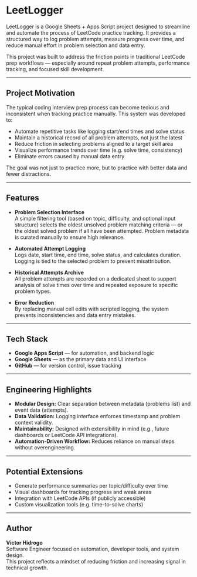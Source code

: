 # LeetLogger

LeetLogger is a Google Sheets + Apps Script project designed to streamline and automate the process of LeetCode practice tracking. It provides a structured way to log problem attempts, measure progress over time, and reduce manual effort in problem selection and data entry.

This project was built to address the friction points in traditional LeetCode prep workflows — especially around repeat problem attempts, performance tracking, and focused skill development.

---

## Project Motivation

The typical coding interview prep process can become tedious and inconsistent when tracking practice manually. This system was developed to:

- Automate repetitive tasks like logging start/end times and solve status
- Maintain a historical record of all problem attempts, not just the latest
- Reduce friction in selecting problems aligned to a target skill area
- Visualize performance trends over time (e.g. solve time, consistency)
- Eliminate errors caused by manual data entry

The goal was not just to practice more, but to practice with better data and fewer distractions.

---

## Features

- **Problem Selection Interface**  
  A simple filtering tool (based on topic, difficulty, and optional input structure) selects the oldest unsolved problem matching criteria — or the oldest solved problem if all have been attempted. Problem metadata is curated manually to ensure high relevance.

- **Automated Attempt Logging**  
  Logs date, start time, end time, solve status, and calculates duration. Logging is tied to the selected problem to prevent misattribution.

- **Historical Attempts Archive**  
  All problem attempts are recorded on a dedicated sheet to support analysis of solve times over time and repeated exposure to specific problem types.

- **Error Reduction**  
  By replacing manual cell edits with scripted logging, the system prevents inconsistencies and data entry mistakes.

---

## Tech Stack

- **Google Apps Script** — for automation, and backend logic
- **Google Sheets** — as the primary data and UI interface
- **GitHub** — for version control, issue tracking

---

## Engineering Highlights

- **Modular Design:** Clear separation between metadata (problems list) and event data (attempts).
- **Data Validation:** Logging interface enforces timestamp and problem context validity.
- **Maintainability:** Designed with extensibility in mind (e.g., future dashboards or LeetCode API integrations).
- **Automation-Driven Workflow:** Reduces reliance on manual steps without overengineering.

---

## Potential Extensions

- Generate performance summaries per topic/difficulty over time
- Visual dashboards for tracking progress and weak areas
- Integration with LeetCode APIs (if publicly accessible)
- Custom visualization tools (e.g. time-to-solve charts)

---

## Author

**Victor Hidrogo**  
Software Engineer focused on automation, developer tools, and system design.  
This project reflects a mindset of reducing friction and increasing signal in technical growth.

